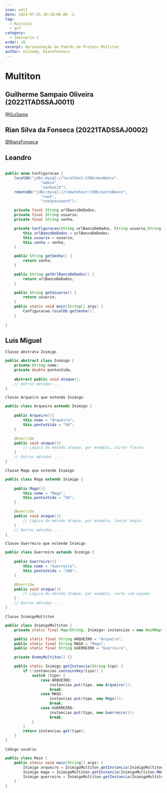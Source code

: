 ```yaml
---
icon: edit
date: 2024-07-25 20:10:00.00 -3
tag:
  - Multiton
  - gof
category:
  - seminario-1
order: 10
excerpt: Apresentação do Padrão de Projeto Multiton
author: GuiSamp, RiansFonseca
---
```


# Multiton

## Guilherme Sampaio Oliveira (20221TADSSAJ0011)
[@GuiSamp](https://github.com/GuiSamp)

<!-- @include: ../../../includes/seminario-1-GuiSamp/Multiton.md -->



## Rian Silva da Fonseca (20221TADSSAJ0002)
[@RiansFonseca](https://github.com/RiansFonseca)

<!-- @include: ../../../includes/seminario-1-RiansFonseca/README-MULTITON.md -->


## Leandro

```java

public enum Configuracao {
    localDb("jdbc:mysql://localhost:3306/meuBanco",
                "admin",
                "senha123"),
    remotoDb("jdbc:mysql://remotehost:3306/outroBanco",
                "root",
                "rootpassword");

    private final String urlBancoDeDados;
    private final String usuario;
    private final String senha;

    private Configuracao(String urlBancoDeDados, String usuario,String senha){
        this.urlBancoDeDados = urlBancoDeDados;
        this.usuario = usuario;
        this.senha = senha;
    }

    public String getSenha() {
        return senha;
    }

    public String getUrlBancoDeDados() {
        return urlBancoDeDados;
    }

    public String getUsuario() {
        return usuario;
    }
    public static void main(String[] args) {
        Configuracao.localDb.getSenha();
    }
    
}
```

## Luís Miguel

`Classe abstrata Inimigo`
```java
public abstract class Inimigo {
    private String nome;
    private double pontosVida;
    
    abstract public void ataque();
    // Outros métodos ...
}
```

`Classe Arqueiro que estende Inimigo`
```java
public class Arqueiro extends Inimigo {
    
    public Arqueiro(){
        this.nome = "Arqueiro";
        this.pontosVida = "60";
    } 

    @Override
    public void ataque(){
        // Lógica do método ataque, por exemplo, atirar flecha
    }
    // Outros métodos ...
}
```

`Classe Mago que estende Inimigo`
```java
public class Mago extends Inimigo {
    
    public Mago(){
        this.nome = "Mago";
        this.pontosVida = "50";
    } 

    @Override
    public void ataque(){
        // Lógica do método ataque, por exemplo, lançar magia
    }
    // Outros métodos ...
}
```

`Classe Guerreiro que estende Inimigo`
```java
public class Guerreiro extends Inimigo {
    
    public Guerreiro(){
        this.nome = "Guerreiro";
        this.pontosVida = "200";
    } 

    @Override
    public void ataque(){
        // Lógica do método ataque, por exemplo, corte com espada
    }
    // Outros métodos ...
}
```

`Classe InimigoMultiton`
```java
public class InimigoMultiton {
    private static final Map<String, Inimigo> instancias = new HashMap<>();

    public static final String ARQUEIRO = "Arqueiro";
    public static final String MAGO = "Mago";
    public static final String GUERREIRO = "Guerreiro";

    private EnemyMultiton() {}

    public static Inimigo getInstancia(String tipo) {
        if (!instancias.containsKey(tipo)) {
            switch (tipo) {
                case ARQUEIRO:
                    instancias.put(tipo, new Arqueiro());
                    break;
                case MAGO:
                    instancias.put(tipo, new Mago());
                    break;
                case GUERREIRO:
                    instancias.put(tipo, new Guerreiro());
                    break;
            }
        }
        return instancias.get(tipo);
    }
}
```

`Código usuário`
```java
public class Main {
    public static void main(String[] args) {
        Inimigo arqueiro = InimigoMultiton.getInstancia(InimigoMultiton.ARQUEIRO);
        Inimigo mago = InimigoMultiton.getInstancia(InimigoMultiton.MAGO);
        Inimigo guerreiro = InimigoMultiton.getInstancia(InimigoMultiton.GUERREIRO);
    }
}
```
